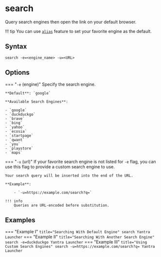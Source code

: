 # search

Query search engines then open the link on your default browser.

!!! tip
    You can use [`alias`](../alias) feature to set your favorite engine as the
    default.

## Syntax
```
search -e=<engine_name> -u=<URL>
```
## Options
=== "`-e` (engine)"
    Specify the search engine.

    **Default**: `google`

    **Available Search Engines**:

    - `google`
    - `duckduckgo`
    - `brave`
    - `bing`
    - `yahoo`
    - `ecosia`
    - `startpage`
    - `qwant`
    - `you`
    - `playstore`
    - `maps`
=== "`-u` (url)"
    If your favorite search engine is not listed for `-e` flag, you can use this flag
    to provide a custom search engine to use.

    Your search query will be inserted into the end of the URL.

    **Example**:

        - `-u=https://example.com/search?q=`

    !!! info
        Queries are URL-encoded before substitution.

## Examples

=== "Example I"
    ``` title="Searching With Default Engine"
    search Yantra Launcher
    ```
=== "Example II"
    ``` title="Searching With Another Search Engine"
    search -e=duckduckgo Yantra Launcher
    ```
=== "Example III"
    ``` title="Using Custom Search Engines"
    search -u=https://example.com/search?q= Yantra Launcher
    ```
